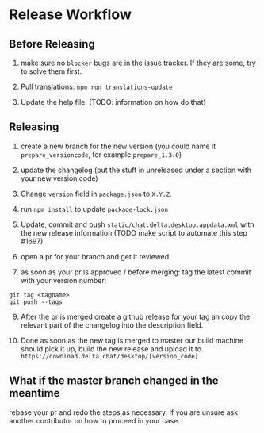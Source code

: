 # Release Workflow

## Before Releasing

1. make sure no `blocker` bugs are in the issue tracker. If they are some, try to solve them first.

2. Pull translations: `npm run translations-update`

3. Update the help file. (TODO: information on how do that)

## Releasing

1. create a new branch for the new version (you could name it `prepare_versioncode`, for example `prepare_1.3.0`)

2. update the changelog (put the stuff in unreleased under a section with your new version code)

3. Change `version` field in `package.json` to `X.Y.Z`.

4. run `npm install` to update `package-lock.json`

5. Update, commit and push `static/chat.delta.desktop.appdata.xml`
   with the new release information (TODO make script to automate this step #1697)

6. open a pr for your branch and get it reviewed

7. as soon as your pr is approved / before merging: tag the latest commit with your version number:

```
git tag <tagname>
git push --tags
```

9. After the pr is merged create a github release for your tag an copy the relevant part of the changelog into the description field.

10. Done as soon as the new tag is merged to master our build machine should pick it up, build the new release and upload it to `https://download.delta.chat/desktop/[version_code]`

## What if the master branch changed in the meantime

rebase your pr and redo the steps as necessary.
If you are unsure ask another contributor on how to proceed in your case.

